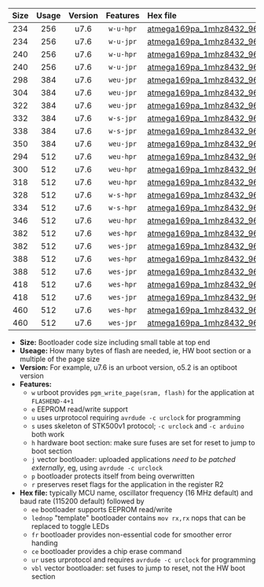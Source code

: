 |Size|Usage|Version|Features|Hex file|
|:-:|:-:|:-:|:-:|:--|
|234|256|u7.6|`w-u-hpr`|[atmega169pa_1mhz8432_9600bps_ur.hex](https://raw.githubusercontent.com/stefanrueger/urboot/main/atmega169pa_1mhz8432_9600bps_ur.hex)|
|234|256|u7.6|`w-u-jpr`|[atmega169pa_1mhz8432_9600bps_ur_vbl.hex](https://raw.githubusercontent.com/stefanrueger/urboot/main/atmega169pa_1mhz8432_9600bps_ur_vbl.hex)|
|240|256|u7.6|`w-u-hpr`|[atmega169pa_1mhz8432_9600bps_lednop_ur.hex](https://raw.githubusercontent.com/stefanrueger/urboot/main/atmega169pa_1mhz8432_9600bps_lednop_ur.hex)|
|240|256|u7.6|`w-u-jpr`|[atmega169pa_1mhz8432_9600bps_lednop_ur_vbl.hex](https://raw.githubusercontent.com/stefanrueger/urboot/main/atmega169pa_1mhz8432_9600bps_lednop_ur_vbl.hex)|
|298|384|u7.6|`weu-jpr`|[atmega169pa_1mhz8432_9600bps_ee_ur_vbl.hex](https://raw.githubusercontent.com/stefanrueger/urboot/main/atmega169pa_1mhz8432_9600bps_ee_ur_vbl.hex)|
|304|384|u7.6|`weu-jpr`|[atmega169pa_1mhz8432_9600bps_ee_lednop_ur_vbl.hex](https://raw.githubusercontent.com/stefanrueger/urboot/main/atmega169pa_1mhz8432_9600bps_ee_lednop_ur_vbl.hex)|
|322|384|u7.6|`weu-jpr`|[atmega169pa_1mhz8432_9600bps_ee_lednop_fr_ur_vbl.hex](https://raw.githubusercontent.com/stefanrueger/urboot/main/atmega169pa_1mhz8432_9600bps_ee_lednop_fr_ur_vbl.hex)|
|332|384|u7.6|`w-s-jpr`|[atmega169pa_1mhz8432_9600bps_vbl.hex](https://raw.githubusercontent.com/stefanrueger/urboot/main/atmega169pa_1mhz8432_9600bps_vbl.hex)|
|338|384|u7.6|`w-s-jpr`|[atmega169pa_1mhz8432_9600bps_lednop_vbl.hex](https://raw.githubusercontent.com/stefanrueger/urboot/main/atmega169pa_1mhz8432_9600bps_lednop_vbl.hex)|
|350|384|u7.6|`weu-jpr`|[atmega169pa_1mhz8432_9600bps_ee_lednop_fr_ce_ur_vbl.hex](https://raw.githubusercontent.com/stefanrueger/urboot/main/atmega169pa_1mhz8432_9600bps_ee_lednop_fr_ce_ur_vbl.hex)|
|294|512|u7.6|`weu-hpr`|[atmega169pa_1mhz8432_9600bps_ee_ur.hex](https://raw.githubusercontent.com/stefanrueger/urboot/main/atmega169pa_1mhz8432_9600bps_ee_ur.hex)|
|300|512|u7.6|`weu-hpr`|[atmega169pa_1mhz8432_9600bps_ee_lednop_ur.hex](https://raw.githubusercontent.com/stefanrueger/urboot/main/atmega169pa_1mhz8432_9600bps_ee_lednop_ur.hex)|
|318|512|u7.6|`weu-hpr`|[atmega169pa_1mhz8432_9600bps_ee_lednop_fr_ur.hex](https://raw.githubusercontent.com/stefanrueger/urboot/main/atmega169pa_1mhz8432_9600bps_ee_lednop_fr_ur.hex)|
|328|512|u7.6|`w-s-hpr`|[atmega169pa_1mhz8432_9600bps.hex](https://raw.githubusercontent.com/stefanrueger/urboot/main/atmega169pa_1mhz8432_9600bps.hex)|
|334|512|u7.6|`w-s-hpr`|[atmega169pa_1mhz8432_9600bps_lednop.hex](https://raw.githubusercontent.com/stefanrueger/urboot/main/atmega169pa_1mhz8432_9600bps_lednop.hex)|
|346|512|u7.6|`weu-hpr`|[atmega169pa_1mhz8432_9600bps_ee_lednop_fr_ce_ur.hex](https://raw.githubusercontent.com/stefanrueger/urboot/main/atmega169pa_1mhz8432_9600bps_ee_lednop_fr_ce_ur.hex)|
|382|512|u7.6|`wes-hpr`|[atmega169pa_1mhz8432_9600bps_ee.hex](https://raw.githubusercontent.com/stefanrueger/urboot/main/atmega169pa_1mhz8432_9600bps_ee.hex)|
|382|512|u7.6|`wes-jpr`|[atmega169pa_1mhz8432_9600bps_ee_vbl.hex](https://raw.githubusercontent.com/stefanrueger/urboot/main/atmega169pa_1mhz8432_9600bps_ee_vbl.hex)|
|388|512|u7.6|`wes-hpr`|[atmega169pa_1mhz8432_9600bps_ee_lednop.hex](https://raw.githubusercontent.com/stefanrueger/urboot/main/atmega169pa_1mhz8432_9600bps_ee_lednop.hex)|
|388|512|u7.6|`wes-jpr`|[atmega169pa_1mhz8432_9600bps_ee_lednop_vbl.hex](https://raw.githubusercontent.com/stefanrueger/urboot/main/atmega169pa_1mhz8432_9600bps_ee_lednop_vbl.hex)|
|418|512|u7.6|`wes-hpr`|[atmega169pa_1mhz8432_9600bps_ee_lednop_fr.hex](https://raw.githubusercontent.com/stefanrueger/urboot/main/atmega169pa_1mhz8432_9600bps_ee_lednop_fr.hex)|
|418|512|u7.6|`wes-jpr`|[atmega169pa_1mhz8432_9600bps_ee_lednop_fr_vbl.hex](https://raw.githubusercontent.com/stefanrueger/urboot/main/atmega169pa_1mhz8432_9600bps_ee_lednop_fr_vbl.hex)|
|460|512|u7.6|`wes-hpr`|[atmega169pa_1mhz8432_9600bps_ee_lednop_fr_ce.hex](https://raw.githubusercontent.com/stefanrueger/urboot/main/atmega169pa_1mhz8432_9600bps_ee_lednop_fr_ce.hex)|
|460|512|u7.6|`wes-jpr`|[atmega169pa_1mhz8432_9600bps_ee_lednop_fr_ce_vbl.hex](https://raw.githubusercontent.com/stefanrueger/urboot/main/atmega169pa_1mhz8432_9600bps_ee_lednop_fr_ce_vbl.hex)|

- **Size:** Bootloader code size including small table at top end
- **Useage:** How many bytes of flash are needed, ie, HW boot section or a multiple of the page size
- **Version:** For example, u7.6 is an urboot version, o5.2 is an optiboot version
- **Features:**
  + `w` urboot provides `pgm_write_page(sram, flash)` for the application at `FLASHEND-4+1`
  + `e` EEPROM read/write support
  + `u` uses urprotocol requiring `avrdude -c urclock` for programming
  + `s` uses skeleton of STK500v1 protocol; `-c urclock` and `-c arduino` both work
  + `h` hardware boot section: make sure fuses are set for reset to jump to boot section
  + `j` vector bootloader: uploaded applications *need to be patched externally*, eg, using `avrdude -c urclock`
  + `p` bootloader protects itself from being overwritten
  + `r` preserves reset flags for the application in the register R2
- **Hex file:** typically MCU name, oscillator frequency (16 MHz default) and baud rate (115200 default) followed by
  + `ee` bootloader supports EEPROM read/write
  + `lednop` "template" bootloader contains `mov rx,rx` nops that can be replaced to toggle LEDs
  + `fr` bootloader provides non-essential code for smoother error handing
  + `ce` bootloader provides a chip erase command
  + `ur` uses urprotocol and requires `avrdude -c urclock` for programming
  + `vbl` vector bootloader: set fuses to jump to reset, not the HW boot section
